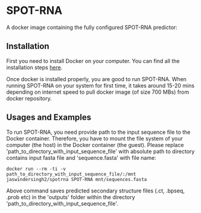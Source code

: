 SPOT-RNA
===============

A docker image containing the fully configured SPOT-RNA predictor:

Installation
------------

First you need to install Docker on your computer. You can find all the installation steps [here](https://docs.docker.com/engine/installation/).

Once docker is installed properly, you are good to run SPOT-RNA. When running SPOT-RNA on your system for first time, it takes around 15-20 mins depending on internet speed to pull docker image (of size 700 MBs) from docker repository.


Usages and Examples
-------------------

To run SPOT-RNA, you need provide path to the input sequence file to the Docker container. Therefore, you have to mount the file system of your computer (the host) in the Docker container (the guest). Please replace 'path_to_directory_with_input_sequence_file' with absolute path to directory contains input fasta file and 'sequence.fasta' with file name:

```
docker run --rm -ti -v path_to_directory_with_input_sequence_file/:/mnt jaswindersingh2/spotrna SPOT-RNA mnt/sequences.fasta
```

Above command saves predicted secondary structure files (.ct, .bpseq, .prob etc) in the 'outputs' folder within the directory 'path_to_directory_with_input_sequence_file'.
